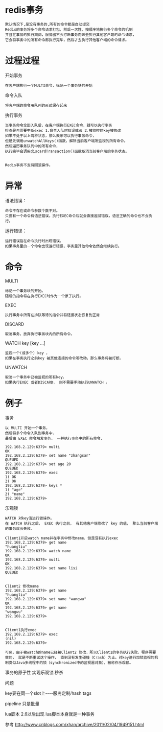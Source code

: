 

# redis事务


    默认情况下,是没有事务的,所有的命令都是自动提交
    Redis的事务将多个命令请求打包，然后一次性、按顺序地执行多个命令的机制
    并且在事务的执行期间，服务器不会打断事务而改去执行其他客户端的命令请求，
    它会将事务中的所有命令都执行完毕，然后才去执行其他客户端的命令请求。 

# 过程过程

开始事务

    在客户端执行一个MULTI命令，标记一个事务块的开始

命令入队

    将客户端的命令用队列的形式保存起来
        
执行事务    
    
    当事务命令全部入队后，在客户端执行EXEC命令，就可以执行事务
    检查是否需要中断exec 1.命令入队时错误或者 2.被监控的key被修改
    如果不处于以上两种状态，那么表示可以执行事务命令，
    但是先调用unwatchAllKeys()函数，解除当前客户端所监视的所有命令。
    然后遍历事务队列中的所有命令，
    执行完毕会调用discardTransaction()函数取消当前客户端的事务状态。
    
    
    Redis事务不支持回滚操作。


# 异常

语法错误：

    命令不存在或命令参数个数不对。
    只要有一个命令有语法错误，执行EXEC命令后就会直接返回错误，语法正确的命令也不会执行。
    
运行错误：

    运行错误指在命令执行时出现错误。
    如果事务里的一个命令出现运行错误，事务里其他命令依然会继续执行。




# 命令

MULTI 
    
    标记一个事务块的开始。 
    随后的指令将在执行EXEC时作为一个原子执行。
    
EXEC 

    执行事务中所有在排队等待的指令并将链接状态恢复到正常

DISCARD 

    取消事务，放弃执行事务块内的所有命令。


WATCH key [key ...] 

    监视一个(或多个) key ，
    如果在事务执行之前key 被其他连接的命令所改动，那么事务将被打断。
    
UNWATCH 

    取消一个事务中已被监视的所有key。
    如果执行EXEC 或者DISCARD， 则不需要手动执行UNWATCH 。

	
# 例子
	
事务
	
    以 MULTI 开始一个事务，
    然后将多个命令入队到事务中，
    最后由 EXEC 命令触发事务， 一并执行事务中的所有命令.
    
    192.168.2.129:6379> multi
    OK
    192.168.2.129:6379> set name "zhangsan"
    QUEUED
    192.168.2.129:6379> set age 20
    QUEUED
    192.168.2.129:6379> exec
    1) OK
    2) OK
    192.168.2.129:6379> keys *
    1) "age"
    2) "name"
    192.168.2.129:6379>
    
    
    
乐观锁
    
    WATCH 对key值进行锁操作。 
    在 WATCH 执行之后， EXEC 执行之前， 有其他客户端修改了 key 的值， 那么当前客户端的事务就会失败。
    
    Client1开启watch name并在事务中修改name，但是没有执行exec
    192.168.2.129:6379> get name
    "huangliu"
    192.168.2.129:6379> watch name
    OK
    192.168.2.129:6379> multi
    OK
    192.168.2.129:6379> set name lisi
    QUEUED
    
    
    Client2 修改name
    192.168.2.129:6379> get name
    "huangliu"
    192.168.2.129:6379> set name "wangwu"
    OK
    192.168.2.129:6379> get name
    "wangwu"
    192.168.2.129:6379>
    
    
    Client1执行exec
    192.168.2.129:6379> exec
    (nil)
    192.168.2.129:6379>
    
    可见，由于被watch的name已经被Client2 修改，所以Client1的事务执行失败，程序需要做的， 就是不断重试这个操作， 直到没有发生碰撞（Crash）为止。对key进行加锁监视的机制类似Java多线程中的锁（synchronized中的监视器对象），被称作乐观锁。
    


事务的原子性
实现乐观锁  秒杀



问题

key要在同一个slot上----服务定制/hash tags




pipeline
只是批量 
 

lua脚本
2.6以后出现
lua脚本本身就是一种事务


参考
http://www.cnblogs.com/xhan/archive/2011/02/04/1949151.html
